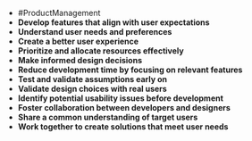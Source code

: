 - #ProductManagement
- **Develop features that align with user expectations**
- **Understand user needs and preferences**
- **Create a better user experience**
- **Prioritize and allocate resources effectively**
- **Make informed design decisions**
- **Reduce development time by focusing on relevant features**
- **Test and validate assumptions early on**
- **Validate design choices with real users**
- **Identify potential usability issues before development**
- **Foster collaboration between developers and designers**
- **Share a common understanding of target users**
- **Work together to create solutions that meet user needs**